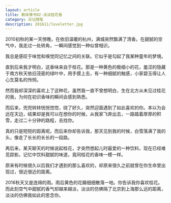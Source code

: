 ```yaml
---
layout: article
title: 赖床情书02-淡淡桂花香
category: 日记随笔
description: 201611/loveletter.jpg
---
```

2010初秋的某一天傍晚，在依旧温暖的杭州，满城突然飘满了清香。在甜腻的空气中，我走过一处转角，一瞬间感觉到一种似曾相识。<!--more-->

我总是感叹于味觉和嗅觉同记忆之间的关联。它似乎是勾起了我某种童年的梦境。

直到后来我才明白，这香味来自于桂花。那是一种黄色的极细小的花，羞涩的隐藏于南方秋天依旧茂密的绿叶中，用手摸上去，有一种细腻的触感，小家碧玉得让人心生莫名的怜悯。

然而我却深深的喜欢上了这种花，虽然我一直不曾想明白，生在北方从未见过桂花的我，为何在初识香味的瞬间会感到熟悉。

而后来，兜兜转转恍恍惚惚，绕了好久，突然迎面遇到了如此喜欢的你。本以为会远在天边，结果却是我可以在想你的时候，从我家飞奔出去，一路踏着厚厚的积雪，走过二十分钟的路程，去找你。

真的只是短短的距离呢。而后来你却告诉我，那天见到我的时候，白雪落满了我的头，像走了长长的长长的一段路。

再后来，某天聊天的时候说起桂花，才突然想起儿时最爱的一种饮料，现在已经难觅踪影。记忆中饮料甜腻的味道，竟同桂花的香味一模一样。

原来有时候很久以后我们才遇到的那么喜欢的，却原来很久之前就曾在你生命里出现过，很近很近的距离。

2016秋天又是连绵的雨。雨后黄色的花瓣细细散落一地。你告诉我你喜欢桂花。而此刻空气中甜腻的香气却越来越淡，淡淡的仿佛隔了北京到上海那么远的距离，淡淡的仿佛我如此的思念你。

